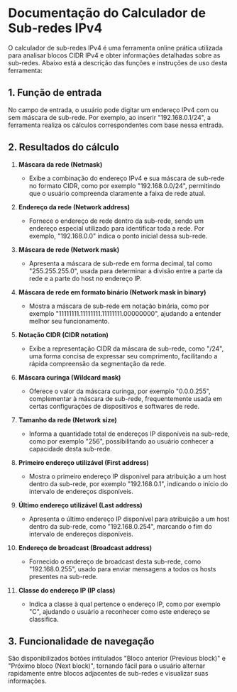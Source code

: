 # Documentação do Calculador de Sub-redes IPv4

O calculador de sub-redes IPv4 é uma ferramenta online prática utilizada para analisar blocos CIDR IPv4 e obter informações detalhadas sobre as sub-redes. Abaixo está a descrição das funções e instruções de uso desta ferramenta:

## 1. Função de entrada

No campo de entrada, o usuário pode digitar um endereço IPv4 com ou sem máscara de sub-rede. Por exemplo, ao inserir "192.168.0.1/24", a ferramenta realiza os cálculos correspondentes com base nessa entrada.

## 2. Resultados do cálculo

1. **Máscara da rede (Netmask)**
   * Exibe a combinação do endereço IPv4 e sua máscara de sub-rede no formato CIDR, como por exemplo "192.168.0.0/24", permitindo que o usuário compreenda claramente a faixa de rede atual.

2. **Endereço da rede (Network address)**
   * Fornece o endereço de rede dentro da sub-rede, sendo um endereço especial utilizado para identificar toda a rede. Por exemplo, "192.168.0.0" indica o ponto inicial dessa sub-rede.

3. **Máscara de rede (Network mask)**
   * Apresenta a máscara de sub-rede em forma decimal, tal como "255.255.255.0", usada para determinar a divisão entre a parte da rede e a parte do host no endereço IP.

4. **Máscara de rede em formato binário (Network mask in binary)**
   * Mostra a máscara de sub-rede em notação binária, como por exemplo "11111111.11111111.11111111.00000000", ajudando a entender melhor seu funcionamento.

5. **Notação CIDR (CIDR notation)**
   * Exibe a representação CIDR da máscara de sub-rede, como "/24", uma forma concisa de expressar seu comprimento, facilitando a rápida compreensão da segmentação da rede.

6. **Máscara curinga (Wildcard mask)**
   * Oferece o valor da máscara curinga, por exemplo "0.0.0.255", complementar à máscara de sub-rede, frequentemente usada em certas configurações de dispositivos e softwares de rede.

7. **Tamanho da rede (Network size)**
   * Informa a quantidade total de endereços IP disponíveis na sub-rede, como por exemplo "256", possibilitando ao usuário conhecer a capacidade desta sub-rede.

8. **Primeiro endereço utilizável (First address)**
   * Mostra o primeiro endereço IP disponível para atribuição a um host dentro da sub-rede, por exemplo "192.168.0.1", indicando o início do intervalo de endereços disponíveis.

9. **Último endereço utilizável (Last address)**
   * Apresenta o último endereço IP disponível para atribuição a um host dentro da sub-rede, como "192.168.0.254", marcando o fim do intervalo de endereços disponíveis.

10. **Endereço de broadcast (Broadcast address)**
    * Fornecido o endereço de broadcast desta sub-rede, como "192.168.0.255", usado para enviar mensagens a todos os hosts presentes na sub-rede.

11. **Classe do endereço IP (IP class)**
    * Indica a classe à qual pertence o endereço IP, como por exemplo "C", ajudando o usuário a reconhecer como este endereço se classifica.

## 3. Funcionalidade de navegação

São disponibilizados botões intitulados "Bloco anterior (Previous block)" e "Próximo bloco (Next block)", tornando fácil para o usuário alternar rapidamente entre blocos adjacentes de sub-redes e visualizar suas informações.